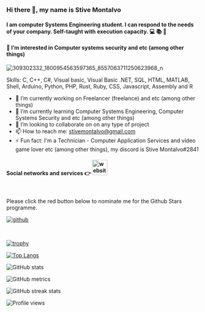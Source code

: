### Hi there 👋, my name is Stive Montalvo
#### I am computer Systems Engineering student. I can respond to the needs of your company. Self-taught with execution capacity. 💻 📚 💼
#### 👀 I’m interested in Computer systems security and etc (among other things)
![309302332_1800954563597365_8557063711250623968_n](https://user-images.githubusercontent.com/99422338/194978374-12496855-f17f-4efd-a00e-6e75ee05dd29.jpg)

 
Skills: C, C++, C#, Visual basic, Visual Basic .NET, SQL, HTML, MATLAB, Shell, Arduino, Python, PHP, Rust, Ruby, CSS, Javascript, Assembly and R

- 🔭 I’m currently working on Freelancer (freelance) and etc (among other things) 
- 🌱 I’m currently learning Computer Systems Engineering, Computer Systems Security and etc (among other things) 
- 💞️ I’m looking to collaborate on on any type of project 
- 📫 How to reach me: stivemontalvo@gmail.com 
- ⚡ Fun fact: I'm a Technician - Computer Application Services and video game lover etc (among other things), my discord is Stive Montalvo#2841

 
#### Social networks and services 👉 [<img src='https://cdn.jsdelivr.net/npm/simple-icons@3.0.1/icons/icloud.svg' alt='website' height='40'>](https://destlink.com/stivemontalvo)
   

<br>

Please click the red button below to nominate me for the Github Stars programme. <br>

<a href='https://stars.github.com/nominate/' target="_blank"><img alt='github' src='https://img.shields.io/badge/Nominate_me --> @stivemontalvo1-100000?style=for-the-badge&logo=github&logoColor=000000&labelColor=ffffff&color=E03A3A'/></a>


<br>


[![trophy](https://github-profile-trophy.vercel.app/?username=stivemontalvo1)](https://github.com/ryo-ma/github-profile-trophy)

[![Top Langs](https://github-readme-stats.vercel.app/api/top-langs/?username=stivemontalvo1)](https://github.com/anuraghazra/github-readme-stats)

![GitHub stats](https://github-readme-stats.vercel.app/api?username=stivemontalvo1&show_icons=true&count_private=true)  

![GitHub metrics](https://metrics.lecoq.io/stivemontalvo1)  

![GitHub streak stats](https://github-readme-streak-stats.herokuapp.com/?user=stivemontalvo1)  

![Profile views](https://gpvc.arturio.dev/stivemontalvo1)       





<!---
stivemontalvo1/stivemontalvo1 is a ✨ special ✨ repository because its `README.md` (this file) appears on your GitHub profile.
You can click the Preview link to take a look at your changes.
--->
